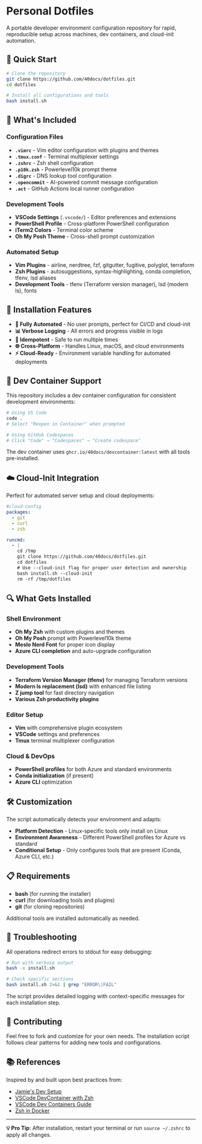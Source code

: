 # Personal Dotfiles

A portable developer environment configuration repository for rapid, reproducible setup across machines, dev containers, and cloud-init automation.

## 🚀 Quick Start

```bash
# Clone the repository
git clone https://github.com/40docs/dotfiles.git
cd dotfiles

# Install all configurations and tools
bash install.sh
```

## 📁 What's Included

### Configuration Files
- **`.vimrc`** - Vim editor configuration with plugins and themes
- **`.tmux.conf`** - Terminal multiplexer settings
- **`.zshrc`** - Zsh shell configuration
- **`.p10k.zsh`** - Powerlevel10k prompt theme
- **`.digrc`** - DNS lookup tool configuration
- **`.opencommit`** - AI-powered commit message configuration
- **`.act`** - GitHub Actions local runner configuration

### Development Tools
- **VSCode Settings** (`.vscode/`) - Editor preferences and extensions
- **PowerShell Profile** - Cross-platform PowerShell configuration
- **iTerm2 Colors** - Terminal color scheme
- **Oh My Posh Theme** - Cross-shell prompt customization

### Automated Setup
- **Vim Plugins** - airline, nerdtree, fzf, gitgutter, fugitive, polyglot, terraform
- **Zsh Plugins** - autosuggestions, syntax-highlighting, conda completion, tfenv, lsd aliases
- **Development Tools** - tfenv (Terraform version manager), lsd (modern ls), fonts

## 🔧 Installation Features

- **🤖 Fully Automated** - No user prompts, perfect for CI/CD and cloud-init
- **📊 Verbose Logging** - All errors and progress visible in logs
- **🔄 Idempotent** - Safe to run multiple times
- **🌐 Cross-Platform** - Handles Linux, macOS, and cloud environments
- **⚡ Cloud-Ready** - Environment variable handling for automated deployments

## 🐳 Dev Container Support

This repository includes a dev container configuration for consistent development environments:

```bash
# Using VS Code
code .
# Select "Reopen in Container" when prompted

# Using GitHub Codespaces
# Click "Code" → "Codespaces" → "Create codespace"
```

The dev container uses `ghcr.io/40docs/devcontainer:latest` with all tools pre-installed.

## ☁️ Cloud-Init Integration

Perfect for automated server setup and cloud deployments:

```yaml
#cloud-config
packages:
  - git
  - curl
  - zsh

runcmd:
  - |
    cd /tmp
    git clone https://github.com/40docs/dotfiles.git
    cd dotfiles
    # Use --cloud-init flag for proper user detection and ownership
    bash install.sh --cloud-init
    rm -rf /tmp/dotfiles
```

## 🔍 What Gets Installed

### Shell Environment
- **Oh My Zsh** with custom plugins and themes
- **Oh My Posh** prompt with Powerlevel10k theme
- **Meslo Nerd Font** for proper icon display
- **Azure CLI completion** and auto-upgrade configuration

### Development Tools
- **Terraform Version Manager (tfenv)** for managing Terraform versions
- **Modern ls replacement (lsd)** with enhanced file listing
- **Z jump tool** for fast directory navigation
- **Various Zsh productivity plugins**

### Editor Setup
- **Vim** with comprehensive plugin ecosystem
- **VSCode** settings and preferences
- **Tmux** terminal multiplexer configuration

### Cloud & DevOps
- **PowerShell profiles** for both Azure and standard environments
- **Conda initialization** (if present)
- **Azure CLI** optimization

## 🛠️ Customization

The script automatically detects your environment and adapts:

- **Platform Detection** - Linux-specific tools only install on Linux
- **Environment Awareness** - Different PowerShell profiles for Azure vs standard
- **Conditional Setup** - Only configures tools that are present (Conda, Azure CLI, etc.)

## 📋 Requirements

- **bash** (for running the installer)
- **curl** (for downloading tools and plugins)
- **git** (for cloning repositories)

Additional tools are installed automatically as needed.

## 🔧 Troubleshooting

All operations redirect errors to stdout for easy debugging:

```bash
# Run with verbose output
bash -x install.sh

# Check specific sections
bash install.sh 2>&1 | grep "ERROR\|FAIL"
```

The script provides detailed logging with context-specific messages for each installation step.

## 🤝 Contributing

Feel free to fork and customize for your own needs. The installation script follows clear patterns for adding new tools and configurations.

## 📚 References

Inspired by and built upon best practices from:
- [Jamie's Dev Setup](https://medium.com/@jamiekt/my-dev-setup-march-2022-e89d21b19fe6)
- [VSCode DevContainer with Zsh](https://medium.com/@jamiekt/vscode-devcontainer-with-zsh-oh-my-zsh-and-agnoster-theme-8adf884ad9f6)
- [VSCode Dev Containers Guide](https://benmatselby.dev/post/vscode-dev-containers/)
- [Zsh in Docker](https://github.com/deluan/zsh-in-docker)

---

**💡 Pro Tip**: After installation, restart your terminal or run `source ~/.zshrc` to apply all changes.
